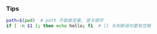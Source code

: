 ### Tips
``` zsh
path=$(pwd)  # path 不能做变量, 是关键字
if [ -n $1 ]; then echo hello; fi  # [] 与判断语句要有空格
```
